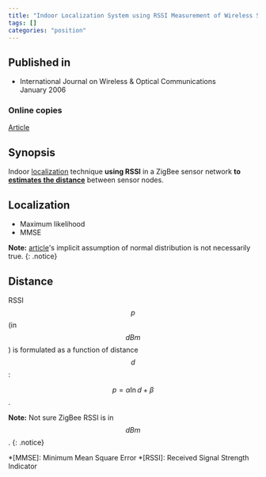 ```yaml
---
title: "Indoor Localization System using RSSI Measurement of Wireless Sensor Network based on ZigBee Standard (2006)"
tags: []
categories: "position"
---
```


## Published in
- International Journal on Wireless & Optical Communications    
January 2006

### Online copies
[Article][article_link]

## Synopsis
Indoor [localization](#localization) technique **using RSSI** in a ZigBee sensor network **to [estimates the distance](#distance)** between sensor nodes.  

## Localization
- Maximum likelihood
- MMSE

**Note:** [article][article_link]'s implicit assumption of normal distribution is not necessarily true.
{: .notice}

## Distance
RSSI $$p$$ (in $$\mathit{dB}m$$) is formulated as a function of distance $$d$$:

$$\mathit{p} = \alpha\ln{d} + \beta$$.

**Note:** Not sure ZigBee RSSI is in $$\mathit{dB}m$$.
{: .notice}

[article_link]: http://citeseerx.ist.psu.edu/viewdoc/download?doi=10.1.1.105.4355&rep=rep1&type=pdf

*[MMSE]: Minimum Mean Square Error
*[RSSI]: Received Signal Strength Indicator